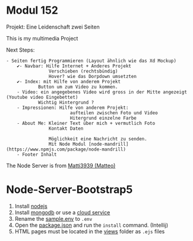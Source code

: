 # Modul 152

Projekt: Eine Leidenschaft zwei Seiten

This is my multimedia Project

Next Steps:

	- Seiten fertig Programmieren (Layout ähnlich wie das Xd Mockup)
		✔️- Navbar: Hilfe Internet + Anderes Projekt
					Verschieben (rechtsbündig)
					Hover? wie das Dorpdown umsetzten
		✔️- Index: mit Hilfe von anderem Projekt
				Button um zum Video zu kommen.
		- Video: ein angegebenes Video wird gross in der Mitte angezeigt (Youtube video Eingebettet)
				Wichtig Hintergrund ?
		- Impressionen: Hilfe von anderem Projekt:
							aufteilen zwischen Foto und Video
							Hitergrund einzelne Farbe
		- About Me: Kleiner Text über mich + vermutlich Foto
					Kontakt Daten
					
					Möglichkeit eine Nachricht zu senden.
					Mit Node Modul [node-mandrill](https://www.npmjs.com/package/node-mandrill)
		- Footer Inhalt
					
The Node Server is from [Matti3939 (Matteo)](https://github.com/Matti3939/Node-Server-Bootstrap5)

# Node-Server-Bootstrap5

1. Install [nodejs](https://nodejs.org/en/download/)
2. Install [mongodb](https://www.mongodb.com/try/download/compass) or use a [cloud service](https://www.mongodb.com/1)
3. Rename the [sample.env](.env) to `.env`
4. Open the [package.json](package.json) and run the `install` command. (Intellij)
5. HTML pages must be located in the [views](/views) folder as `.ejs` files

